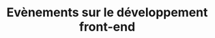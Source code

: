 ---
layout: evenements_index
title: Evènements sur le développement front-end
tags: evenements-front-end
permalink: /evenements/front-end/
intro: Adding sketching to the front-end process 
text-twtr: En train d'explorer la sélection des prochains événements sur le développement front-end by @MagDuWebdesign
current_nav:
---